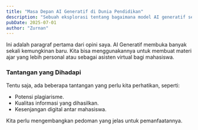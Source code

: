 ```yaml
---
title: "Masa Depan AI Generatif di Dunia Pendidikan"
description: "Sebuah eksplorasi tentang bagaimana model AI generatif seperti GPT dapat mengubah cara kita belajar dan mengajar."
pubDate: 2025-07-01
author: "Zurnan"
---
```


Ini adalah paragraf pertama dari opini saya. AI Generatif membuka banyak sekali kemungkinan baru. Kita bisa menggunakannya untuk membuat materi ajar yang lebih personal atau sebagai asisten virtual bagi mahasiswa.

### Tantangan yang Dihadapi

Tentu saja, ada beberapa tantangan yang perlu kita perhatikan, seperti:
- Potensi plagiarisme.
- Kualitas informasi yang dihasilkan.
- Kesenjangan digital antar mahasiswa.

Kita perlu mengembangkan pedoman yang jelas untuk pemanfaatannya.